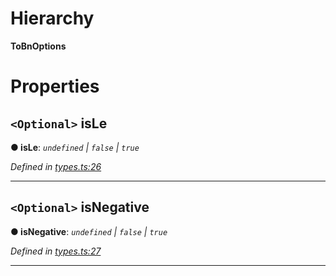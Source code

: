 

# Hierarchy

**ToBnOptions**

# Properties

<a id="isle"></a>

## `<Optional>` isLe

**● isLe**: *`undefined` \| `false` \| `true`*

*Defined in [types.ts:26](https://github.com/polkadot-js/common/blob/825a9de/packages/util/src/types.ts#L26)*

___
<a id="isnegative"></a>

## `<Optional>` isNegative

**● isNegative**: *`undefined` \| `false` \| `true`*

*Defined in [types.ts:27](https://github.com/polkadot-js/common/blob/825a9de/packages/util/src/types.ts#L27)*

___

